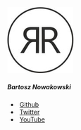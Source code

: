 <!-- Left Panel - start (Homepage include) -->
<div class="left-panel">
    <div class="text-center mt-3">
        <img src="./static/images/rolzwy7_150x150.jpg" alt="...">
        <h5 class="mt-1">Bartosz Nowakowski</h5>
    </div>
    <div class="text-left mt-1">
        <ul>
            <li>
                <i class="fab fa-github-alt"></i>&nbsp;<a target="_blank" href="https://github.com/rolzwy7">Github</a>
            </li>
            <li>
                <i class="fab fa-twitter"></i>&nbsp;<a target="_blank" href="https://twitter.com/rolzwy7">Twitter</a>
            </li>
            <li>
                <i class="fab fa-youtube"></i>&nbsp;<a target="_blank" href="https://www.youtube.com/channel/UChjyf-0BFC4CWhr3ClL_qug">YouTube</a>
            </li>
        </ul>
    </div>
</div>
